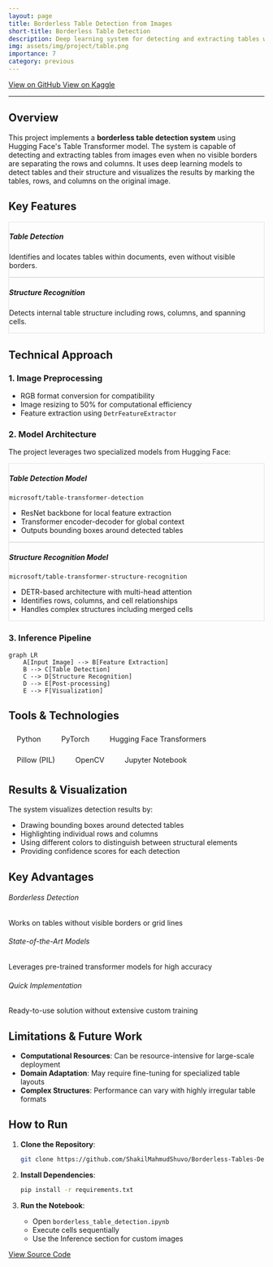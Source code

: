 ```yaml
---
layout: page
title: Borderless Table Detection from Images
short-title: Borderless Table Detection
description: Deep learning system for detecting and extracting tables without visible borders using Table Transformer.
img: assets/img/project/table.png
importance: 7
category: previous
---
```


<div class="row">
    <div class="col-sm mt-3 mt-md-0">
        <div class="text-center">
            <a href="https://github.com/ShakilMahmudShuvo/Borderless-Tables-Detection" class="btn btn-sm btn-primary" target="_blank">
                <i class="fab fa-github"></i> View on GitHub
            </a>
            <a href="https://www.kaggle.com/code/shakilmahmudshuvo/borderless-table-detection" class="btn btn-sm btn-info" target="_blank">
                <i class="fab fa-kaggle"></i> View on Kaggle
            </a>
        </div>
    </div>
</div>

---

## Overview

This project implements a **borderless table detection system** using Hugging Face's Table Transformer model. The system is capable of detecting and extracting tables from images even when no visible borders are separating the rows and columns. It uses deep learning models to detect tables and their structure and visualizes the results by marking the tables, rows, and columns on the original image.

## Key Features

<div class="row mt-3">
    <div class="col-md-6">
        <div class="card h-100">
            <div class="card-body">
                <h5 class="card-title"><i class="fas fa-table text-primary"></i> Table Detection</h5>
                <p class="card-text">Identifies and locates tables within documents, even without visible borders.</p>
            </div>
        </div>
    </div>
    <div class="col-md-6">
        <div class="card h-100">
            <div class="card-body">
                <h5 class="card-title"><i class="fas fa-grip-horizontal text-success"></i> Structure Recognition</h5>
                <p class="card-text">Detects internal table structure including rows, columns, and spanning cells.</p>
            </div>
        </div>
    </div>
</div>

## Technical Approach

### 1. **Image Preprocessing**
- RGB format conversion for compatibility
- Image resizing to 50% for computational efficiency
- Feature extraction using `DetrFeatureExtractor`

### 2. **Model Architecture**
The project leverages two specialized models from Hugging Face:

<div class="row mt-3">
    <div class="col-md-12">
        <div class="card">
            <div class="card-body">
                <h5 class="card-title">Table Detection Model</h5>
                <p><code>microsoft/table-transformer-detection</code></p>
                <ul>
                    <li>ResNet backbone for local feature extraction</li>
                    <li>Transformer encoder-decoder for global context</li>
                    <li>Outputs bounding boxes around detected tables</li>
                </ul>
            </div>
        </div>
    </div>
</div>

<div class="row mt-2">
    <div class="col-md-12">
        <div class="card">
            <div class="card-body">
                <h5 class="card-title">Structure Recognition Model</h5>
                <p><code>microsoft/table-transformer-structure-recognition</code></p>
                <ul>
                    <li>DETR-based architecture with multi-head attention</li>
                    <li>Identifies rows, columns, and cell relationships</li>
                    <li>Handles complex structures including merged cells</li>
                </ul>
            </div>
        </div>
    </div>
</div>

### 3. **Inference Pipeline**

```mermaid
graph LR
    A[Input Image] --> B[Feature Extraction]
    B --> C[Table Detection]
    C --> D[Structure Recognition]
    D --> E[Post-processing]
    E --> F[Visualization]
```

## Tools & Technologies

<div class="technology-section">
    <span class="badge bg-primary">Python</span>
    <span class="badge bg-success">PyTorch</span>
    <span class="badge bg-info">Hugging Face Transformers</span>
    <span class="badge bg-warning">Pillow (PIL)</span>
    <span class="badge bg-danger">OpenCV</span>
    <span class="badge bg-secondary">Jupyter Notebook</span>
</div>

## Results & Visualization

The system visualizes detection results by:
- Drawing bounding boxes around detected tables
- Highlighting individual rows and columns
- Using different colors to distinguish between structural elements
- Providing confidence scores for each detection

## Key Advantages

<div class="row mt-3">
    <div class="col-md-4">
        <div class="text-center">
            <i class="fas fa-eye-slash fa-3x text-primary mb-2"></i>
            <h6>Borderless Detection</h6>
            <p>Works on tables without visible borders or grid lines</p>
        </div>
    </div>
    <div class="col-md-4">
        <div class="text-center">
            <i class="fas fa-brain fa-3x text-success mb-2"></i>
            <h6>State-of-the-Art Models</h6>
            <p>Leverages pre-trained transformer models for high accuracy</p>
        </div>
    </div>
    <div class="col-md-4">
        <div class="text-center">
            <i class="fas fa-bolt fa-3x text-warning mb-2"></i>
            <h6>Quick Implementation</h6>
            <p>Ready-to-use solution without extensive custom training</p>
        </div>
    </div>
</div>

## Limitations & Future Work

- **Computational Resources**: Can be resource-intensive for large-scale deployment
- **Domain Adaptation**: May require fine-tuning for specialized table layouts
- **Complex Structures**: Performance can vary with highly irregular table formats

## How to Run

1. **Clone the Repository**:
   ```bash
   git clone https://github.com/ShakilMahmudShuvo/Borderless-Tables-Detection.git
   ```

2. **Install Dependencies**:
   ```bash
   pip install -r requirements.txt
   ```

3. **Run the Notebook**:
   - Open `borderless_table_detection.ipynb`
   - Execute cells sequentially
   - Use the Inference section for custom images

<div class="text-center mt-5">
    <a href="https://github.com/ShakilMahmudShuvo/Borderless-Tables-Detection" class="btn btn-primary" target="_blank">
        <i class="fab fa-github"></i> View Source Code
    </a>
</div>

<style>
.card {
    transition: transform 0.2s;
    border: 1px solid #dee2e6;
}
.card:hover {
    transform: translateY(-5px);
    box-shadow: 0 4px 8px rgba(0,0,0,0.1);
}
.technology-section {
    display: flex;
    flex-wrap: wrap;
    gap: 0.5rem;
    margin: 1rem 0;
}
.badge {
    font-size: 0.9rem;
    padding: 0.5rem 1rem;
}
</style> 